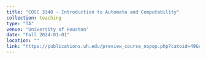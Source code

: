 ```yaml
---
title: "COSC 3340 - Introduction to Automata and Computability"
collection: teaching
type: "TA"
venue: "University of Houston"
date: "Fall 2024-01-01"
location: ""
link: "https://publications.uh.edu/preview_course_nopop.php?catoid=49&coid=251933"
---
```


